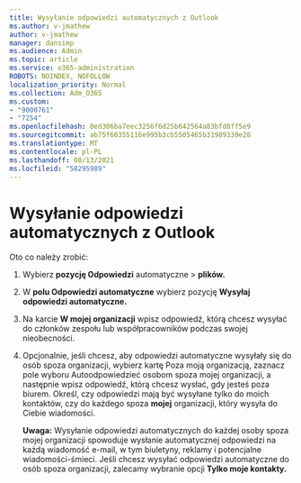 ```yaml
---
title: Wysyłanie odpowiedzi automatycznych z Outlook
ms.author: v-jmathew
author: v-jmathew
manager: dansimp
ms.audience: Admin
ms.topic: article
ms.service: o365-administration
ROBOTS: NOINDEX, NOFOLLOW
localization_priority: Normal
ms.collection: Adm_O365
ms.custom:
- "9000761"
- "7254"
ms.openlocfilehash: 0ed306ba7eec3256f6d25b642564a83bfd8ff5e9
ms.sourcegitcommit: ab75f66355116e995b3cb5505465b31989339e28
ms.translationtype: MT
ms.contentlocale: pl-PL
ms.lasthandoff: 08/13/2021
ms.locfileid: "58295989"
---
```

# <a name="send-automatic-replies-from-outlook"></a>Wysyłanie odpowiedzi automatycznych z Outlook

Oto co należy zrobić:

1. Wybierz **pozycję Odpowiedzi** automatyczne  >  **plików.**
2. W **polu Odpowiedzi automatyczne** wybierz pozycję **Wysyłaj odpowiedzi automatyczne.**
3. Na karcie **W mojej organizacji** wpisz odpowiedź, którą chcesz wysyłać do członków zespołu lub współpracowników podczas swojej nieobecności.
4. Opcjonalnie, jeśli chcesz, aby odpowiedzi automatyczne wysyłały się do osób  spoza organizacji,  wybierz kartę Poza moją organizacją, zaznacz pole wyboru Autoodpowiedzieć osobom spoza mojej organizacji, a następnie wpisz odpowiedź, którą chcesz wysłać, gdy jesteś poza biurem. Określ, czy odpowiedzi mają  być wysyłane tylko do moich kontaktów, czy do każdego spoza **mojej** organizacji, który wysyła do Ciebie wiadomości.

    **Uwaga:** Wysyłanie odpowiedzi  automatycznych do każdej osoby spoza mojej organizacji spowoduje wysłanie automatycznej odpowiedzi na każdą wiadomość e-mail, w tym biuletyny, reklamy i potencjalne wiadomości-śmieci. Jeśli chcesz wysyłać odpowiedzi automatyczne do osób spoza organizacji, zalecamy wybranie opcji **Tylko moje kontakty.**
